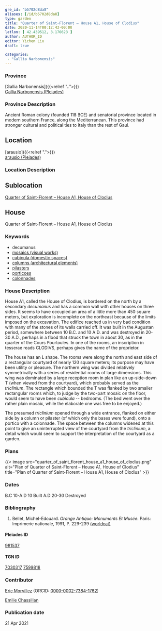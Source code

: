 ```yaml
---
gre_id: "b5702d8da8"
aliases: [/id/b5702d8da8]
type: garden
title: "Quarter of Saint-Florent – House A1, House of Clodius"
date: 2020-11-14T00:12:43-00:00
latlon: [ 42.439512, 3.176623 ]
author: AUTHOR_ID
editor: Yichen Liu
draft: true

categories:
 - "Gallia Narbonensis"
---
```


### Province

[Gallia Narbonensis]({{<relref "..">}}) \
[Gallia Narbonensis (Pleiades)](https://pleiades.stoa.org/places/981537)

### Province Description

Ancient Roman colony (founded 118 BCE) and senatorial province located in modern southern France, along the Mediterranean. This province had stronger cultural and political ties to Italy than the rest of Gaul.

## Location

[arausio]({{<relref ".">}}) \
[arausio (Pleiades)](https://pleiades.stoa.org/places/148054)

### Location Description

<!--### Location Description-->

<!-- LEAVE THIS BLANK FOR NOW -->

## Sublocation

[Quarter of Saint-Florent – House A1, House of Clodius](#)

<!--### Sublocation Description-->

<!-- DESCRIPTION -->

## House

Quarter of Saint-Florent – House A1, House of Clodius




### Keywords

- decumanus
- [mosaics (visual works)](http://vocab.getty.edu/page/aat/300015342)
- [cubicula (domestic spaces)](http://vocab.getty.edu/page/aat/300004367)
- [columns (architectural elements)](http://vocab.getty.edu/page/aat/300001571)
- [pilasters](http://vocab.getty.edu/page/aat/300002737)
- [porticoes](http://vocab.getty.edu/page/aat/300004145)
- [colonnades](http://vocab.getty.edu/page/aat/300002613)



### House Description

House A1, called the House of Clodius, is bordered on the north by a secondary *decumanus* and has a common wall with other houses on three sides. It seems to have occupied an area of a little more than 450 square meters, but exploration is incomplete on the northeast because of the limits imposed on the excavation. The edifice reached us in very bad condition with many of the stones of its walls carried off. It was built in the Augustan period, somewhere between 10 B.C. and 10 A.D. and was destroyed in 20-30 A.D., perhaps in a flood that struck the town in about 30, as in the quarter of the Cours Pourtoules. In one of the rooms, an inscription in tesserae reads CLODIVS, perhaps gives the name of the proprietor.

The house has an L shape. The rooms were along the north and east side of a rectangular courtyard of nearly 120 square meters; its purpose may have been utility or pleasure. The northern wing was divided relatively symmetrically with a series of residential rooms of large dimensions. This wing was dominated by a large reception room in plan like an up-side-down T (when viewed from the courtyard), which probably served as the *triclinium*. The rectangle which bounded the T was flanked by two smaller rectangular rooms which, to judge by the two-part mosaic on the floor, would seem to have been *cubicula* -- bedrooms. (The bed went over the rather plain mosaic, while the elaborate one was free to be enjoyed.)

The presumed *triclinium* opened through a wide entrance, flanked on either side by a column or pilaster (of which only the bases were found), onto a portico with a colonnade. The space between the columns widened at this point to give an uninterrupted view of the courtyard from the *triclinium*, a detail which would seem to support the interpretation of the courtyard as a garden.





### Plans


{{< image src="quarter_of_saint_florent_house_a1_house_of_clodius.png" alt="Plan of Quarter of Saint-Florent – House A1, House of Clodius" title="Plan of Quarter of Saint-Florent – House A1, House of Clodius" >}}


### Dates
B.C 10-A.D 10 Built
A.D 20-30 Destroyed





### Bibliography

1. Bellet, Michel-Edouard. *Orange Antique: Monuments Et Musée*. Paris: Imprimerie nationale, 1991, P. 229-239 [(worldcat)](http://www.worldcat.org/oclc/24832885)

#### Pleiades ID

[981537](https://pleiades.stoa.org/places/981537)

#### TGN ID

[7030317](http://vocab.getty.edu/page/tgn/7030317)
[7599818](http://vocab.getty.edu/page/tgn/7599818)

### Contributor

[Eric Morvillez](link) (ORCID: [0000-0002-7384-1762](https://orcid.org/0000-0002-7384-1762))

[Emilie Chassillan](link)
### Publication date


21 Apr 2021

<!--### Related articles-->

<!-- Links to other related articles. Leave blank for now -->
